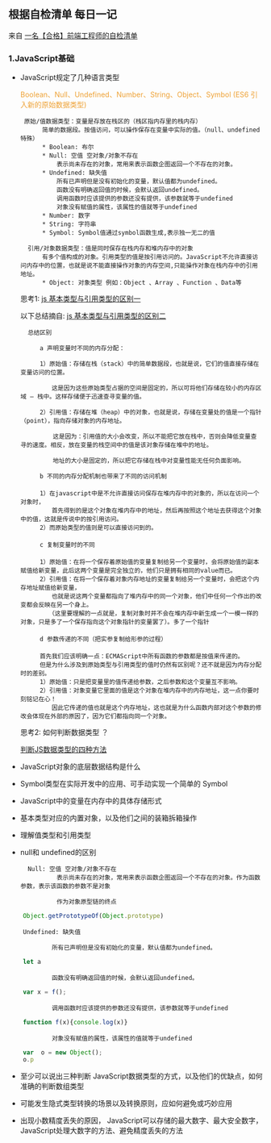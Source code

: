 ## 根据自检清单 每日一记

来自 [一名【合格】前端工程师的自检清单](https://mp.weixin.qq.com/s?__biz=MzAwNDcyNjI3OA==&mid=2650842922&idx=1&sn=9430980473c8b55de16f13ec47b6cba9&chksm=80d38c43b7a40555c2bc3ae5801d554145ec547a0a2cea34d4ecd60f11eed6f94c59a4a05d9f&scene=0&xtrack=1&key=f8a21a8df9909cbbceeacb33f9612d5cb45858249099c33a4ecfa99ad453c192c27a62acbd22a496f9949636e9778ff013d7e2555ad88e403a664bb3955a1584c157ee34db81e5d55b2c34de354551aa&ascene=1&uin=MjkwNDAwMTQzNw%3D%3D&devicetype=Windows+10&version=62060833&lang=zh_CN&pass_ticket=FzRfPh7EJrl07iw1IJdj%2BlRCbQd9zm6HJh8Nfwg4xmawW9Z27DcogAEmNcixiGwc##)

### 1.JavaScript基础
* JavaScript规定了几种语言类型

	<font color=#eea236>Boolean、Null、Undefined、Number、String、Object、Symbol (ES6 引入新的原始数据类型)</font>
	   
	   原始/值数据类型：变量是存放在栈区的（栈区指内存里的栈内存）
		    简单的数据段。按值访问，可以操作保存在变量中实际的值。（null、undefined特殊）
			* Boolean: 布尔
			* Null: 空值 空对象/对象不存在 
				表示尚未存在的对象，常用来表示函数企图返回一个不存在的对象。
			* Undefined: 缺失值
				所有已声明但是没有初始化的变量，默认值都为undefined。
				函数没有明确返回值的时候，会默认返回undefined。
				调用函数时应该提供的参数还没有提供，该参数就等于undefined
				对象没有赋值的属性，该属性的值就等于undefined
			* Number: 数字
			* String: 字符串
			* Symbol: Symbol值通过symbol函数生成,表示独一无二的值
		
		引用/对象数据类型：值是同时保存在栈内存和堆内存中的对象
			有多个值构成的对象。引用类型的值是按引用访问的。JavaScript不允许直接访问内存中的位置，也就是说不能直接操作对象的内存空间,只能操作对象在栈内存中的引用地址。
			* Object: 对象类型 例如：Object 、Array 、Function 、Data等
			
	思考1:  [js 基本类型与引用类型的区别一](https://www.cnblogs.com/focusxxxxy/p/6390536.html)
	
	以下总结摘自: [js 基本类型与引用类型的区别二](https://www.cnblogs.com/cxying93/p/6106469.html)   
	
		总结区别
		
		　　a 声明变量时不同的内存分配：　
		
		　　1）原始值：存储在栈（stack）中的简单数据段，也就是说，它们的值直接存储在变量访问的位置。
		
		　　　　这是因为这些原始类型占据的空间是固定的，所以可将他们存储在较小的内存区域 – 栈中。这样存储便于迅速查寻变量的值。
		
		　　2）引用值：存储在堆（heap）中的对象，也就是说，存储在变量处的值是一个指针（point），指向存储对象的内存地址。
		
		　　　  这是因为：引用值的大小会改变，所以不能把它放在栈中，否则会降低变量查寻的速度。相反，放在变量的栈空间中的值是该对象存储在堆中的地址。
		
		　　　  地址的大小是固定的，所以把它存储在栈中对变量性能无任何负面影响。
		
		　　b 不同的内存分配机制也带来了不同的访问机制
		　　　
		　　1）在javascript中是不允许直接访问保存在堆内存中的对象的，所以在访问一个对象时，
		　　　　首先得到的是这个对象在堆内存中的地址，然后再按照这个地址去获得这个对象中的值，这就是传说中的按引用访问。
		　　2）而原始类型的值则是可以直接访问到的。
		　　
		　　c 复制变量时的不同
		　　
		　　1）原始值：在将一个保存着原始值的变量复制给另一个变量时，会将原始值的副本赋值给新变量，此后这两个变量是完全独立的，他们只是拥有相同的value而已。
		　　2）引用值：在将一个保存着对象内存地址的变量复制给另一个变量时，会把这个内存地址赋值给新变量，
		　　　　也就是说这两个变量都指向了堆内存中的同一个对象，他们中任何一个作出的改变都会反映在另一个身上。
		　　　　（这里要理解的一点就是，复制对象时并不会在堆内存中新生成一个一模一样的对象，只是多了一个保存指向这个对象指针的变量罢了）。多了一个指针
		　
		　　d 参数传递的不同（把实参复制给形参的过程）
		　　
		　　首先我们应该明确一点：ECMAScript中所有函数的参数都是按值来传递的。
		　　但是为什么涉及到原始类型与引用类型的值时仍然有区别呢？还不就是因为内存分配时的差别。 　
		　　1）原始值：只是把变量里的值传递给参数，之后参数和这个变量互不影响。
		　　2）引用值：对象变量它里面的值是这个对象在堆内存中的内存地址，这一点你要时刻铭记在心！
		　　　　因此它传递的值也就是这个内存地址，这也就是为什么函数内部对这个参数的修改会体现在外部的原因了，因为它们都指向同一个对象。
	
	思考2: 如何判断数据类型 ？
	
	[判断JS数据类型的四种方法](https://www.cnblogs.com/onepixel/p/5126046.html)
	
* JavaScript对象的底层数据结构是什么

* Symbol类型在实际开发中的应用、可手动实现一个简单的 Symbol

* JavaScript中的变量在内存中的具体存储形式

* 基本类型对应的内置对象，以及他们之间的装箱拆箱操作

* 理解值类型和引用类型

* null和 undefined的区别

		Null: 空值 空对象/对象不存在 
				表示尚未存在的对象，常用来表示函数企图返回一个不存在的对象。作为函数参数，表示该函数的参数不是对象
				
				作为对象原型链的终点
```js
	Object.getPrototypeOf(Object.prototype)
```
				
		Undefined: 缺失值
		
				所有已声明但是没有初始化的变量，默认值都为undefined。
```js
	let a
```
				函数没有明确返回值的时候，会默认返回undefined。
```js
	var x = f();
```
				调用函数时应该提供的参数还没有提供，该参数就等于undefined
```js
	function f(x){console.log(x)}
```
				对象没有赋值的属性，该属性的值就等于undefined
```js
	var  o = new Object();
	o.p 
```
* 至少可以说出三种判断 JavaScript数据类型的方式，以及他们的优缺点，如何准确的判断数组类型

* 可能发生隐式类型转换的场景以及转换原则，应如何避免或巧妙应用

* 出现小数精度丢失的原因， JavaScript可以存储的最大数字、最大安全数字， JavaScript处理大数字的方法、避免精度丢失的方法